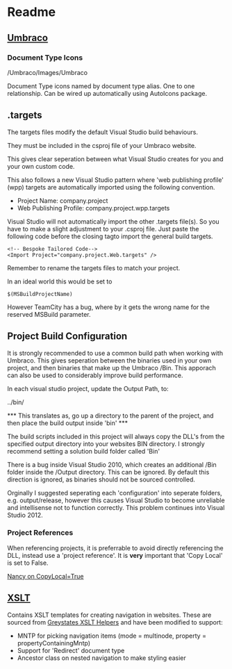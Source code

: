 # Readme
## [Umbraco](Umbraco)
### Document Type Icons

/Umbraco/Images/Umbraco

Document Type icons named by document type alias. One to one relationship.
Can be wired up automatically using AutoIcons package.

## .targets
The targets files modify the default Visual Studio build behaviours.   

They must be included in the csproj file of your Umbraco website.  

This gives clear seperation between what Visual Studio creates for you and your own custom code.   

This also follows a new Visual Studio pattern where 'web publishing profile' (wpp) targets are automatically imported using the following convention. 

+ Project Name: company.project
+ Web Publishing Profile: company.project.wpp.targets

Visual Studio will not automatically import the other .targets file(s). So you have to make a slight adjustment to your .csproj file. Just paste the following code before the closing </Project> tagto import the general build targets.

    <!-- Bespoke Tailored Code-->
    <Import Project="company.project.Web.targets" />
	
Remember to rename the targets files to match your project. 

In an ideal world this would be set to

    $(MSBuildProjectName)
	
However TeamCity has a bug, where by it gets the wrong name for the reserved MSBuild parameter.

## Project Build Configuration

It is strongly recommended to use a common build path when working with Umbraco. This gives seperation between the binaries used in your own project, and then binaries that make up the Umbraco /Bin. This apporach can also be used to considerably improve build performance. 

In each visual studio project, update the Output Path, to:

../bin/

*** This translates as, go up a directory to the parent of the project, and then place the build output inside 'bin' ***

The build scripts included in this project will always copy the DLL's from the specified output directory into your websites BIN directory. I strongly recommend setting a solution build folder called 'Bin' 

There is a bug inside Visual Studio 2010, which creates an additional /Bin folder inside the /Output directory. This can be ignored. By default this direction is ignored, as binaries should not be sourced controlled.

Orginally I suggested seperating each 'configuration' into seperate folders, e.g. output/release, however this causes Visual Studio to become unreliable and intellisense not to function correctly. This problem continues into Visual Studio 2012.

### Project References

When referencing projects, it is preferrable to avoid directly referencing the DLL, instead use a 'project reference'. It is **very** important that 'Copy Local' is set to False. 

[Nancy on CopyLocal=True](http://codebetter.com/patricksmacchia/2013/05/30/a-typical-effect-of-setting-copylocal-true/)

## [XSLT](Xslt)

Contains XSLT templates for creating navigation in websites.
These are sourced from [Greystates XSLT Helpers](https://github.com/greystate/Greystate-XSLT-Helpers) and have been modified to support:
+ MNTP for picking navigation items (mode = multinode, property = propertyContainingMntp)
+ Support for 'Redirect' document type
+ Ancestor class on nested navigation to make styling easier
